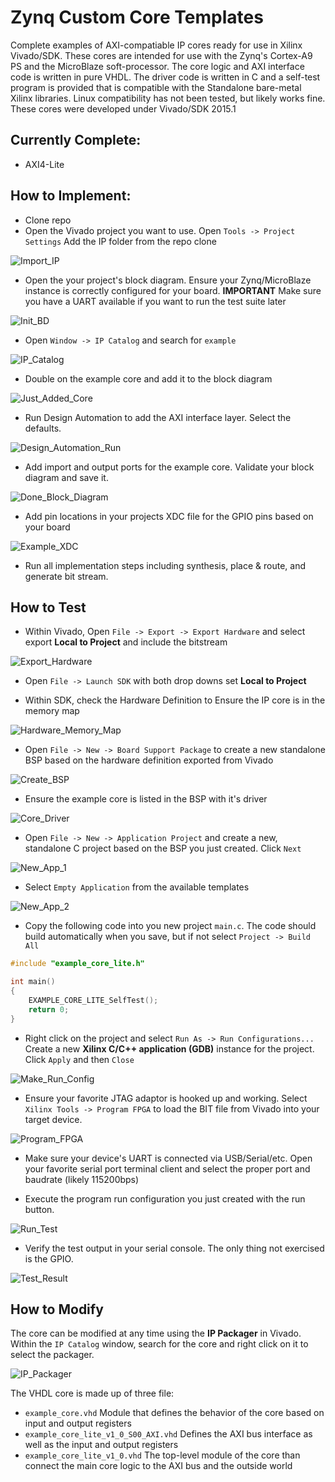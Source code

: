 # Zynq Custom Core Templates
Complete examples of AXI-compatiable IP cores  ready for use in Xilinx Vivado/SDK. These cores are intended for use with the Zynq's Cortex-A9 PS and the MicroBlaze soft-processor. The core logic and AXI interface code is written in pure VHDL. The driver code is written in C and a self-test program is provided that is compatible with the Standalone bare-metal Xilinx libraries. Linux compatibility has not been tested, but likely works fine. These cores were developed under Vivado/SDK 2015.1


## Currently Complete:

* AXI4-Lite


## How to Implement:
* Clone repo 
* Open the Vivado project you want to use. Open `Tools -> Project Settings` Add the IP folder from the repo clone

![Import_IP](http://i.imgur.com/RByQq4M.png?1)

* Open the your project's block diagram. Ensure your Zynq/MicroBlaze instance is correctly configured for your board. **IMPORTANT** Make sure you have a UART available if you want to run the test suite later

![Init_BD](http://i.imgur.com/hGoZ7Tr.png?1)
 
* Open `Window -> IP Catalog` and search for `example`

![IP_Catalog](http://i.imgur.com/OedDNHq.png?1)

* Double on the example core and add it to the block diagram

![Just_Added_Core](http://i.imgur.com/fk1M2bd.png?1)

* Run Design Automation to add the AXI interface layer. Select the defaults.

![Design_Automation_Run](http://i.imgur.com/NtvR6Tn.png?1)

* Add import and output ports for the example core. Validate your block diagram and save it. 

![Done_Block_Diagram](http://i.imgur.com/wVCgv45.png?1)

* Add pin locations in your projects XDC file for the GPIO pins based on your board

![Example_XDC](http://i.imgur.com/mFMMn8b.png?1)

* Run all implementation steps including synthesis, place & route, and generate bit stream.

## How to Test
* Within Vivado, Open `File -> Export -> Export Hardware` and select export **Local to Project** and include the bitstream

![Export_Hardware](http://i.imgur.com/Ap9orzs.png)

* Open `File -> Launch SDK` with both drop downs set **Local to Project**

* Within SDK, check the Hardware Definition to Ensure the IP core is in the memory map

![Hardware_Memory_Map](http://i.imgur.com/2VWCeVs.png)

* Open `File -> New -> Board Support Package` to create a new standalone BSP based on the hardware definition exported from Vivado

![Create_BSP](http://i.imgur.com/TZcI6lG.png)

* Ensure the example core is listed in the BSP with it's driver

![Core_Driver](http://i.imgur.com/fc1jYPn.png)

* Open `File -> New -> Application Project` and create a new, standalone C project based on the BSP you just created. Click `Next`

![New_App_1](http://i.imgur.com/gqiJ80Y.png)

* Select `Empty Application` from the available templates

![New_App_2](http://i.imgur.com/SG4bli5.png)

* Copy the following code into you new project `main.c`. The code should build automatically when you save, but if not select `Project -> Build All`

```c
#include "example_core_lite.h"

int main()
{
	EXAMPLE_CORE_LITE_SelfTest();
	return 0;
}
```

* Right click on the project and select `Run As -> Run Configurations...` Create a new **Xilinx C/C++ application (GDB)** instance for the project. Click `Apply` and then `Close`

![Make_Run_Config](http://i.imgur.com/S4PRuDQ.png)

* Ensure your favorite JTAG adaptor is hooked up and working. Select `Xilinx Tools -> Program FPGA` to load the BIT file from Vivado into your target device.

![Program_FPGA](http://i.imgur.com/t9x4ARz.png)

* Make sure your device's UART is connected via USB/Serial/etc. Open your favorite serial port terminal client and select the proper port and baudrate (likely 115200bps)

* Execute the program run configuration you just created with the run button.

![Run_Test](http://i.imgur.com/mIKiFib.png)

* Verify the test output in your serial console. The only thing not exercised is the GPIO. 

![Test_Result](http://i.imgur.com/oGzpaob.png)



## How to Modify

The core can be modified at any time using the **IP Packager** in Vivado. Within the `IP Catalog` window, search for the core and right click on it to select the packager.

![IP_Packager](http://i.imgur.com/0fozJKs.png) 


The VHDL core is made up of three file:
* `example_core.vhd` Module that defines the behavior of the core based on input and output registers 
* `example_core_lite_v1_0_S00_AXI.vhd`  Defines the AXI bus interface as well as the input and output registers
* `example_core_lite_v1_0.vhd` The top-level module of the core than connect the main core logic to the AXI bus and the outside world
